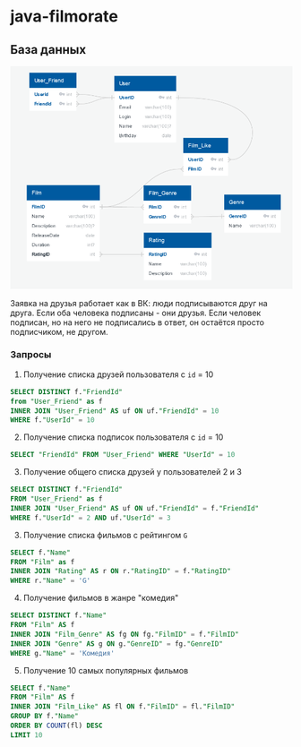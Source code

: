# java-filmorate

## База данных

![db](./images/db%20diagram.png)

Заявка на друзья работает как в ВК: люди подписываются друг на друга.
Если оба человека подписаны - они друзья.
Если человек подписан, но на него не подписались в ответ, он остаётся просто подписчиком, не другом.

### Запросы

1. Получение списка друзей пользователя с `id` = 10

```sql
SELECT DISTINCT f."FriendId"
from "User_Friend" as f
INNER JOIN "User_Friend" AS uf ON uf."FriendId" = 10
WHERE f."UserId" = 10
```

2. Получение списка подписок пользователя с `id` = 10

```sql
SELECT "FriendId" FROM "User_Friend" WHERE "UserId" = 10
```

3. Получение общего списка друзей у пользователей 2 и 3

```sql
SELECT DISTINCT f."FriendId"
FROM "User_Friend" as f
INNER JOIN "User_Friend" AS uf ON uf."FriendId" = f."FriendId"
WHERE f."UserId" = 2 AND uf."UserId" = 3
```

3. Получение списка фильмов с рейтингом `G`

```sql
SELECT f."Name"
FROM "Film" as f
INNER JOIN "Rating" AS r ON r."RatingID" = f."RatingID"
WHERE r."Name" = 'G'
```

4. Получение фильмов в жанре "комедия"

```sql
SELECT DISTINCT f."Name"
FROM "Film" AS f
INNER JOIN "Film_Genre" AS fg ON fg."FilmID" = f."FilmID"
INNER JOIN "Genre" AS g ON g."GenreID" = fg."GenreID"
WHERE g."Name" = 'Комедия'
```

5. Получение 10 самых популярных фильмов

```sql
SELECT f."Name"
FROM "Film" AS f
INNER JOIN "Film_Like" AS fl ON f."FilmID" = fl."FilmID"
GROUP BY f."Name"
ORDER BY COUNT(fl) DESC
LIMIT 10
```
